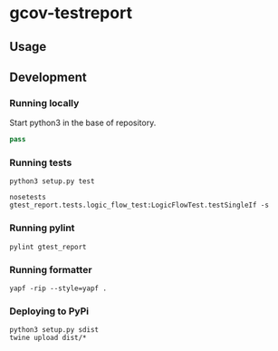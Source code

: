 # gcov-testreport

## Usage



## Development

### Running locally

Start python3 in the base of repository.

```python
pass
```

### Running tests

```shell
python3 setup.py test

nosetests gtest_report.tests.logic_flow_test:LogicFlowTest.testSingleIf -s
```

### Running pylint

```shell
pylint gtest_report
```

### Running formatter

```shell
yapf -rip --style=yapf .
```

### Deploying to PyPi

```shell
python3 setup.py sdist
twine upload dist/*
```
